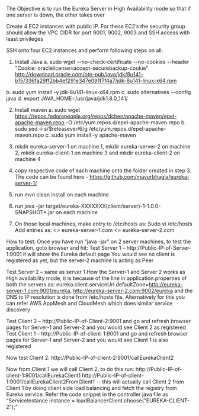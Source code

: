 The Objective is to run the Eureka Server in High Availability mode so that if one server is down, the other takes over

Create 4 EC2 instances with public IP. For these EC2’s the security group should allow the VPC CIDR for port 9001, 9002, 9003 and SSH access with least privileges

SSH onto four EC2 instances and perform following steps on all:
1.	Install Java
a.	sudo wget --no-check-certificate --no-cookies --header "Cookie: oraclelicense=accept-securebackup-cookie" http://download.oracle.com/otn-pub/java/jdk/8u141-b15/336fa29ff2bb4ef291e347e091f7f4a7/jdk-8u141-linux-x64.rpm

b.	sudo yum install -y jdk-8u141-linux-x64.rpm
c.	sudo alternatives --config java
d.	export JAVA_HOME=/usr/java/jdk1.8.0_141/

2.	Install maven
a.	sudo wget https://repos.fedorapeople.org/repos/dchen/apache-maven/epel-apache-maven.repo -O /etc/yum.repos.d/epel-apache-maven.repo
b.	sudo sed -i s/\$releasever/6/g /etc/yum.repos.d/epel-apache-maven.repo
c.	sudo yum install -y apache-maven

3.	mkdir eureka-server-1 on machine 1, mkdir eureka-server-2 on machine 2, mkdir eureka-client-1 on machine 3 and mkdir eureka-client-2 on machine 4
4.	copy respective code of each machine onto the folder created in step 3. The code can be found here - https://github.com/mayurbhagia/eureka-server-1/
5.	run mvn clean install on each machine
6.	run java -jar target/eureka-XXXXXXX(client/server)-1-1.0.0-SNAPSHOT*.jar on each machine
7.	On those local machines, make entry to /etc/hosts as:
Sudo vi /etc/hosts
Add entries as:
<<private-IP-of-Server-1>> eureka-server-1.com
<<private-IP-of-Server-2>> eureka-server-2.com

How to test:
Once you have run “java -jar” on 2 server machines, to test the application, goto browser and hit:
Test Server 1 – http://Public-IP-of-Server-1:9001 it will show the Eureka default page
You would see no client is registered as yet, but the server-2 machine is acting as Peer

Test Server 2 – same as server 1
How the Server-1 and Server 2 works as High availability mode, it is because of the line in application.properties of both the servers as: 
eureka.client.serviceUrl.defaultZone=http://eureka-server-1.com:9001/eureka, http://eureka-server-2.com:9002/eureka and the DNS to IP resolution is done from /etc/hosts file. Alternatively for this you can refer AWS AppMesh and CloudMesh which does similar service discovery


Test Client 2 – http://Public-IP-of-Client-2:9001 and go and refresh browser pages for Server-1 and Server-2 and you would see Client 2 as registered
Test Client 1 – http://Public-IP-of-client-1:9001 and go and refresh browser pages for Server-1 and Server-2 and you would see Client 1 is also registered

Now test Client 2:
http://Public-IP-of-client-2:9001/callEurekaClient2

Now from Client 1 we will call Client 2, to do this run:
http://Public-IP-of-client-1:9001/callEurekaClient1
http://Public-IP-of-client-1:9001/callEurekaClient2FromClient1 -- this will actually call Client 2 from Client 1 by doing client side load balancing and fetch the registry from Eureka service. Refer the code snippet in the controller java file as “ServiceInstance instance = loadBalancerClient.choose("EUREKA-CLIENT-2");”


